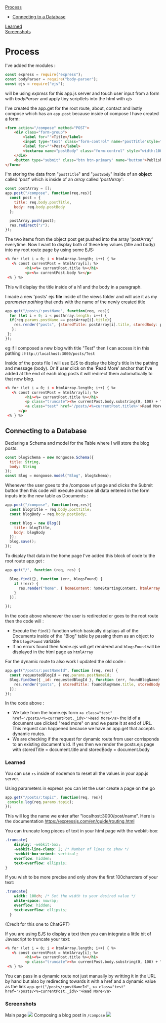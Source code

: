 [Process](#Process)  
 - [Connecting to a Database](#connecting-to-a-database)    

[Learned](#Learned)  
[Screenshots](#screenshots)


# Process
I've added the modules :
```js
const express = require("express");
const bodyParser = require("body-parser");
const ejs = require("ejs");
```
will be using *express* for this app.js server and touch user input from a form with *bodyParser* and apply tiny scriptlets into the html with *ejs*  

I've created the app.get for the root route, about, contact and lastly compose which has an `app.post` because inside of compose I have created a form:
```html
<form action="/compose" method="POST">
    <div class="form-group">
        <label for="">Title</label>
        <input type="text" class="form-control" name="postTitle"style="width:100%;" placeholder="Enter Title" autocomplete="off">
        <label for="">Post</label>
        <textarea name="postBody" class="form-control" style="width:100%;" rows="5" cols="30" placeholder="Enter Text"></textarea>
    </div>
    <button type="submit" class="btn btn-primary" name="button">Publish</button>
</form>
```

I'm storing the data from "`postTitle`" and "`postBody`" inside of an **object** called '*post*' which is inside of an *array* called '*postArray*':
```js
const postArray = [];
app.post("/compose", function(req,res){
  const post = {
    title: req.body.postTitle,
    body: req.body.postBody
  };

  postArray.push(post);
  res.redirect("/");
});
```
The two items from the object post get pushed into the array 'postArray' everytime. Now I want to display both of these key values (title and body) into my root route page by using some EJS:
```html
<% for (let i = 0; i < htmlArray.length; i++) { %>
   <% const currentPost = htmlArray[i]; %>
         <h1><%= currentPost.title %></h1>
         <p><%= currentPost.body %></p>
 <% } %>
 ```
This will display the title inside of a h1 and the body in a paragraph.

I made a new 'posts' ejs **file** inside of the views folder and will use it as my *parameter pathing* that ends with the name of the newly created title
```js
app.get("/posts/:postName", function(req, res){
  for (let i = 0; i < postArray.length; i++) {
  if(req.params.postName == postArray[i].title){
    res.render("posts", {storedTitle: postArray[i].title, storedBody: postArray[i].body});
   };
 };
});
```
eg if I composed a new blog with title "Test" then I can access it in this pathing : `http://localhost:3000/posts/Test`  

Inside of the posts file I will use EJS to display the blog's title in the pathing and message (body). Or if user click on the 'Read More' anchor that I've added at the end of each blog posts it will redirect them automatically to that new blog. 
```html
<% for (let i = 0; i < htmlArray.length; i++) { %>
   <% const currentPost = htmlArray[i]; %>
         <h1><%= currentPost.title %></h1>
         <p class="truncate"><%= currentPost.body.substring(0, 100) + "..." %>
         <a class="test" href='/posts/<%=currentPost.title%>'>Read More</a>
      </p>
 <% } %>
```

## Connecting to a Database

Declaring a Schema and model for the Table where I will store the blog posts. 
```js
const blogSchema = new mongoose.Schema({
  title: String,
  body: String
});
const Blog = mongoose.model("Blog", blogSchema);
```

Whenever the user goes to the /compose url page and clicks the Submit button then this code will execute and save all data entered in the form inputs into the new table as Documents :
```js
app.post("/compose", function(req,res){
  const blogTitle = req.body.postTitle;
  const blogBody = req.body.postBody;

  const blog = new Blog({
    title: blogTitle,
    body: blogBody
  });
  blog.save();
});
```

To display that data in the home page I've added this block of code to the root route app.get : 
```js
app.get("/", function (req, res) {

  Blog.find({}, function (err, blogsFound) {
    if (!err) {
      res.render("home", { homeContent: homeStartingContent, htmlArray: blogsFound });
    }
  });

});
```
In the code above whenever the user is redirected or goes to the root route then the code will :
 - Execute the `find()` function which basically displays all of the Documents inside of the "Blog" table by passing them as an object to the `blogsFound` variable
 - If no errors found then *home.ejs* will get rendered and `blogsFound` will be displayed in the html page as `htmlArray`

For the dynamic route to also work I updated the old code :
```js
app.get("/posts/:postNameId", function (req, res) {
  const requestedBlogId = req.params.postNameId;
  Blog.findOne({ _id: requestedBlogId }, function (err, foundBlogName) {
    res.render("posts", { storedTitle: foundBlogName.title, storedBody: foundBlogName.body });
  });
});
```
In the code above :
 - We take from the home.ejs form `<a class="test" href='/posts/<%=currentPost._id%>'>Read More</a>` the id of a document use clicked "read more" on and we paste it at end of URL. This request can happened because we have an app.get that accepts dynamic routes.
 - We are checking if the request for dynamic route from user corrisponds to an existing document's id. If yes then we render the posts.ejs page with storedTitle = document.title and storedBody = document.body



 ### Learned
 You can use `rs` inside of nodemon to reset all the values in your app.js server.  

 Using parameters in express you can let the user create a page on the go
 ```js
 app.get("/posts/:topic", function(req, res){
  console.log(req.params.topic);
});
```
This will log the name we enter after "localhost:3000/post/name". Here is the documentation https://expressjs.com/en/guide/routing.html  

You can truncate long pieces of text in your html page with the webkit-box:
```css
.truncate{
    display: -webkit-box;
    -webkit-line-clamp: 2; /* Number of lines to show */
    -webkit-box-orient: vertical;
    overflow: hidden;
    text-overflow: ellipsis;
}
```
If you wish to be more precise and only show the first 100charcters of your text:
```css
.truncate{
    width: 100ch; /* Set the width to your desired value */
    white-space: nowrap;
    overflow: hidden;
    text-overflow: ellipsis;
  }
```
(Credit for this one to ChatGPT)

If you are using EJS to display a text then you can integrate a little bit of Javascript to truncate your text:
```html
<% for (let i = 0; i < htmlArray.length; i++) { %>
   <% const currentPost = htmlArray[i]; %>
         <h1><%= currentPost.title %></h1>
         <p class="truncate"><%= currentPost.body.substring(0, 100) + "..." %></p>
 <% } %>
```

You can pass in a dynamic route not just manually by writting it in the URL by hand but also by redirecting towards it with a href and a dynamic value as the link `app.get("/posts/:postNameId",` `<a class="test" href='/posts/<%=currentPost._id%>'>Read More</a>`

### Screenshots

Main page
![](https://media.discordapp.net/attachments/1141016274160328756/1141113779984269392/Screenshot_2023-08-15_at_15-57-51_Daily_Journal.png?width=1360&height=676) 
Composing a blog post in `/compose`
![](https://media.discordapp.net/attachments/1141016274160328756/1141113779380301885/Screenshot_2023-08-15_at_15-58-12_Daily_Journal.png?width=1360&height=676) 